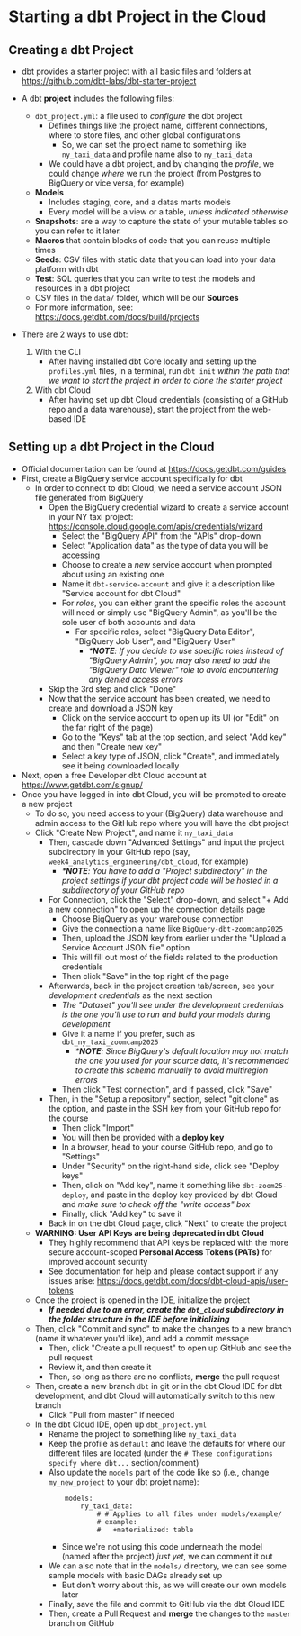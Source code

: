 # Starting a dbt Project in the Cloud

## Creating a dbt Project
- dbt provides a starter project with all basic files and folders at https://github.com/dbt-labs/dbt-starter-project
- A dbt **project** includes the following files:
    - `dbt_project.yml`: a file used to *configure* the dbt project
        - Defines things like the project name, different connections, where to store files, and other global configurations
            - So, we can set the project name to something like `ny_taxi_data` and profile name also to `ny_taxi_data`
        - We could have a dbt project, and by changing the *profile*, we could change *where* we run the project (from Postgres to BigQuery or vice versa, for example)
    - **Models**
        - Includes staging, core, and a datas marts models
        - Every model will be a view or a table, *unless indicated otherwise*
    - **Snapshots**:  are a way to capture the state of your mutable tables so you can refer to it later.
    - **Macros** that contain blocks of code that you can reuse multiple times
    - **Seeds**: CSV files with static data that you can load into your data platform with dbt
    - **Test**: SQL queries that you can write to test the models and resources in a dbt project
    - CSV files in the `data/` folder, which will be our **Sources**
    - For more information, see: https://docs.getdbt.com/docs/build/projects

- There are 2 ways to use dbt:
    1. With the CLI
        - After having installed dbt Core locally and setting up the `profiles.yml` files, in a terminal, run `dbt init` *within the path that we want to start the project in order to clone the starter project*
    2. With dbt Cloud
        - After having set up dbt Cloud credentials (consisting of a GitHub repo and a data warehouse), start the project from the web-based IDE


## Setting up a dbt Project in the Cloud
- Official documentation can be found at https://docs.getdbt.com/guides
- First, create a BigQuery service account specifically for dbt
    - In order to connect to dbt Cloud, we need a service account JSON file generated from BigQuery
        - Open the BigQuery credential wizard to create a service account in your NY taxi project: https://console.cloud.google.com/apis/credentials/wizard
            - Select the "BigQuery API" from the "APIs" drop-down
            - Select "Application data" as the type of data you will be accessing
            - Choose to create a *new* service account when prompted about using an existing one
            - Name it `dbt-service-account` and give it a description like "Service account for dbt Cloud"
            - For *roles*, you can either grant the specific roles the account will need or simply use "BigQuery Admin", as you'll be the sole user of both accounts and data
                - For specific roles, select "BigQuery Data Editor", "BigQuery Job User", and "BigQuery User"
                    - *\***NOTE**: If you decide to use specific roles instead of "BigQuery Admin", you may also need to add the "BigQuery Data Viewer" role to avoid encountering any denied access errors*
        - Skip the 3rd step and click "Done"
        - Now that the service account has been created, we need to create and download a JSON key
            - Click on the service account to open up its UI (or "Edit" on the far right of the page)
            - Go to the "Keys" tab at the top section, and select "Add key" and then "Create new key"
            - Select a key type of JSON, click "Create", and immediately see it being downloaded locally
- Next, open a free Developer dbt Cloud account at https://www.getdbt.com/signup/
- Once you have logged in into dbt Cloud, you will be prompted to create a new project
    - To do so, you need access to your (BigQuery) data warehouse and admin access to the GitHub repo where you will have the dbt project
    - Click "Create New Project", and name it `ny_taxi_data`
        - Then, cascade down "Advanced Settings" and input the project subdirectory in your GitHub repo (say, `week4_analytics_engineering/dbt_cloud`, for example)
            - *\***NOTE**: You have to add a "Project subdirectory" in the project settings if your dbt project code will be hosted in a subdirectory of your GitHub repo*
        - For Connection, click the "Select" drop-down, and select "+ Add a new connection" to open up the connection details page
            - Choose BigQuery as your warehouse connection
            - Give the connection a name like `BigQuery-dbt-zoomcamp2025`
            - Then, upload the JSON key from earlier under the "Upload a Service Account JSON file" option
            - This will fill out most of the fields related to the production credentials
            - Then click "Save" in the top right of the page
        - Afterwards, back in the project creation tab/screen, see your *development credentials* as the next section
            - *The "Dataset" you'll see under the development credentials is the one you'll use to run and build your models during development*
            - Give it a name if you prefer, such as `dbt_ny_taxi_zoomcamp2025`
                - *\***NOTE**: Since BigQuery's default location may not match the one you used for your source data, it's recommended to create this schema manually to avoid multiregion errors*
            - Then click "Test connection", and if passed, click "Save"
        - Then, in the "Setup a repository" section, select "git clone" as the option, and paste in the SSH key from your GitHub repo for the course
            - Then click "Import"
            - You will then be provided with a **deploy key**
            - In a browser, head to your course GitHub repo, and go to "Settings" 
            - Under "Security" on the right-hand side, click see "Deploy keys"
            - Then, click on "Add key", name it something like `dbt-zoom25-deploy`, and paste in the deploy key provided by dbt Cloud and *make sure to check off the "write access" box*
            - Finally, click "Add key" to save it
        - Back in on the dbt Cloud page, click "Next" to create the project    
    - **WARNING: User API Keys are being deprecated in dbt Cloud**
        - They highly recommend that API keys be replaced with the more secure account-scoped **Personal Access Tokens (PATs)** for improved account security
        - See documentation for help and please contact support if any issues arise: https://docs.getdbt.com/docs/dbt-cloud-apis/user-tokens
    - Once the project is opened in the IDE, initialize the project
        - ***If needed due to an error, create the `dbt_cloud` subdirectory in the folder structure in the IDE before initializing***
    - Then, click "Commit and sync" to make the changes to a new branch (name it whatever you'd like), and add a commit message
        - Then, click "Create a pull request" to open up GitHub and see the pull request
        - Review it, and then create it
        - Then, so long as there are no conflicts, **merge** the pull request
    - Then, create a new branch `dbt` in git or in the dbt Cloud IDE for dbt development, and dbt Cloud will automatically switch to this new branch
        - Click "Pull from master" if needed
    - In the dbt Cloud IDE, open up `dbt_project.yml`
        - Rename the project to something like `ny_taxi_data`
        - Keep the profile as `default` and leave the defaults for where our different files are located (under the `# These configurations specify where dbt...` section/comment)
        - Also update the `models` part of the code like so (i.e., change `my_new_project` to your dbt projet name):
            ```YML
                models:
                    ny_taxi_data:
                        # # Applies to all files under models/example/
                        # example:
                        #   +materialized: table
            ```
            - Since we're not using this code underneath the model (named after the project) *just yet*, we can comment it out
        - We can also note that in the `models/` directory, we can see some sample models with basic DAGs already set up
            - But don't worry about this, as we will create our own models later
        - Finally, save the file and commit to GitHub via the dbt Cloud IDE
        - Then, create a Pull Request and **merge** the changes to the `master` branch on GitHub
